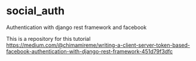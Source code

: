 # social_auth
Authentication with django rest framework and facebook

This is a repository for this tutorial
https://medium.com/@chimamireme/writing-a-client-server-token-based-facebook-authentication-with-django-rest-framework-451d79f3dfc

